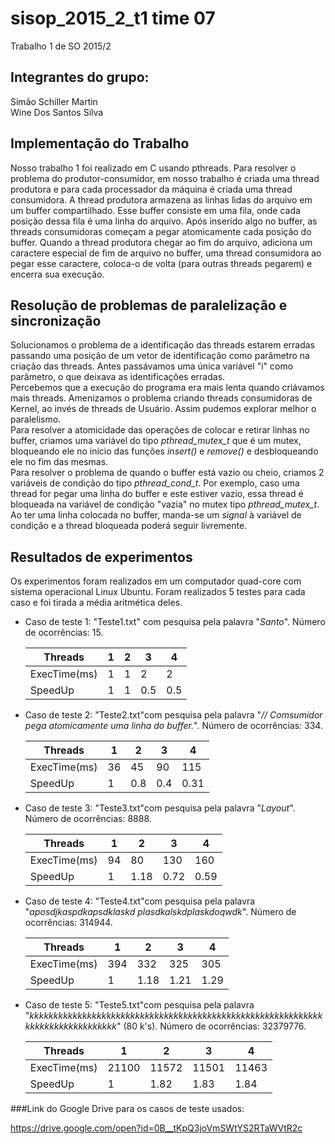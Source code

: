
# sisop_2015_2_t1 time 07
Trabalho 1 de SO 2015/2

## Integrantes do grupo:
Simão Schiller Martin  
Wine Dos Santos Silva

## Implementação do Trabalho 

Nosso trabalho 1 foi realizado em C usando pthreads. Para resolver o problema do produtor-consumidor, em nosso trabalho é criada uma thread produtora e para cada processador da máquina é criada uma thread consumidora. A thread produtora armazena as linhas lidas do arquivo em um buffer compartilhado. Esse buffer consiste em uma fila, onde cada posição dessa fila é uma linha do arquivo. Após inserido algo no buffer, as threads consumidoras começam a pegar atomicamente cada posição do buffer. Quando a thread produtora chegar ao fim do arquivo, adiciona um caractere especial de fim de arquivo no buffer, uma thread consumidora ao pegar esse caractere, coloca-o de volta (para outras threads pegarem) e encerra sua execução.
 
## Resolução de problemas de paralelização e sincronização

Solucionamos o problema de a identificação das threads estarem erradas passando uma posição de um vetor de identificação como parâmetro na criação das threads. Antes passávamos uma única variável "i" como parâmetro, o que deixava as identificações erradas.  
Percebemos que a execução do programa era mais lenta quando criávamos mais threads. Amenizamos o problema criando threads consumidoras de Kernel, ao invés de threads de Usuário. Assim pudemos explorar melhor o paralelismo.  
Para resolver a atomicidade das operações de colocar e retirar linhas no buffer, criamos uma variável do tipo *pthread_mutex_t* que é um mutex, bloqueando ele no início das funções *insert()* e *remove()* e desbloqueando ele no fim das mesmas.   
Para resolver o problema de quando o buffer está vazio ou cheio, criamos 2 variáveis de condição do tipo *pthread_cond_t*. Por exemplo, caso uma thread for pegar uma linha do buffer e este estiver vazio, essa thread é bloqueada na variável de condição "vazia" no mutex tipo *pthread_mutex_t*. Ao ter uma linha colocada no buffer, manda-se um *signal* à variável de condição e a thread bloqueada poderá seguir livremente.

## Resultados de experimentos

Os experimentos foram realizados em um computador quad-core com sistema operacional Linux Ubuntu.
Foram realizados 5 testes para cada caso e foi tirada a média aritmética deles.

- Caso de teste 1: "Teste1.txt" com pesquisa pela palavra "*Santo*". Número de ocorrências: 15.

	Threads     |   1   |   2   |   3   |   4   |
	------------|-------|-------|-------|-------| 
	ExecTime(ms)|   1   |   1   |   2   |   2   |
	SpeedUp     |   1   |   1   |   0.5 |  0.5  |

- Caso de teste 2: "Teste2.txt"com pesquisa pela palavra "*// Comsumidor pega atomicamente uma linha do buffer.*". Número de ocorrências: 334.

	Threads     |   1   |   2   |   3   |   4   |
	------------|-------|-------|-------|-------| 
	ExecTime(ms)|   36  |   45  |   90  |  115  |
	SpeedUp     |   1   |  0.8  |  0.4  | 0.31  |

- Caso de teste 3: "Teste3.txt"com pesquisa pela palavra "*Layout*". Número de ocorrências: 8888.

	Threads     |   1   |   2   |   3   |   4   |
	------------|-------|-------|-------|-------| 
	ExecTime(ms)|   94  |   80  |  130  |   160 |
	SpeedUp     |   1   | 1.18  |  0.72 |  0.59 |

- Caso de teste 4: "Teste4.txt"com pesquisa pela palavra "*aposdjkaspdkapsdklaskd plasdkalskdplaskdoqwdk*". Número de ocorrências: 314944.

	Threads     |   1   |   2   |   3   |   4   |
	------------|-------|-------|-------|-------| 
	ExecTime(ms)|  394  |  332  |  325  |   305 |
	SpeedUp     |   1   |  1.18 |  1.21 |  1.29 |

- Caso de teste 5: "Teste5.txt"com pesquisa pela palavra "*kkkkkkkkkkkkkkkkkkkkkkkkkkkkkkkkkkkkkkkkkkkkkkkkkkkkkkkkkkkkkkkkkkkkkkkkkkkkkkkk*" (80 k's). Número de ocorrências: 32379776.

	Threads     |   1   |   2   |   3   |   4   |
	------------|-------|-------|-------|-------| 
	ExecTime(ms)| 21100 | 11572 | 11501 | 11463 |
	SpeedUp     |   1   |  1.82 |  1.83 | 1.84  |


###Link do Google Drive para os casos de teste usados:

https://drive.google.com/open?id=0B__tKpQ3joVmSWtYS2RTaWVtR2c

